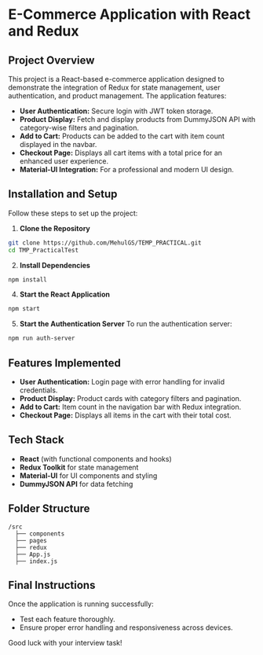 # E-Commerce Application with React and Redux

## Project Overview
This project is a React-based e-commerce application designed to demonstrate the integration of Redux for state management, user authentication, and product management. The application features:

- **User Authentication:** Secure login with JWT token storage.
- **Product Display:** Fetch and display products from DummyJSON API with category-wise filters and pagination.
- **Add to Cart:** Products can be added to the cart with item count displayed in the navbar.
- **Checkout Page:** Displays all cart items with a total price for an enhanced user experience.
- **Material-UI Integration:** For a professional and modern UI design.

## Installation and Setup
Follow these steps to set up the project:

1. **Clone the Repository**
```bash
git clone https://github.com/MehulGS/TEMP_PRACTICAL.git
cd TMP_PracticalTest
```

2. **Install Dependencies**
```bash
npm install
```


4. **Start the React Application**
```bash
npm start
```

5. **Start the Authentication Server**
To run the authentication server:
```bash
npm run auth-server
```

## Features Implemented
- **User Authentication:** Login page with error handling for invalid credentials.
- **Product Display:** Product cards with category filters and pagination.
- **Add to Cart:** Item count in the navigation bar with Redux integration.
- **Checkout Page:** Displays all items in the cart with their total cost.

## Tech Stack
- **React** (with functional components and hooks)
- **Redux Toolkit** for state management
- **Material-UI** for UI components and styling
- **DummyJSON API** for data fetching

## Folder Structure
```
/src
  ├── components
  ├── pages
  ├── redux
  ├── App.js
  ├── index.js
```



## Final Instructions
Once the application is running successfully:
- Test each feature thoroughly.
- Ensure proper error handling and responsiveness across devices.

Good luck with your interview task!

